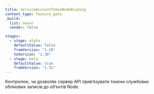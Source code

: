 ```yaml
---
title: ServiceAccountTokenNodeBinding
content_type: feature_gate
_build:
  list: never
  render: false

stages:
  - stage: alpha 
    defaultValue: false
    fromVersion: "1.29"
    toVersion: "1.30"
  - stage: beta
    defaultValue: true
    fromVersion: "1.31"
---
```

Контролює, чи дозволяє сервер API привʼязувати токени службових облікових записів до обʼєктів Node.
